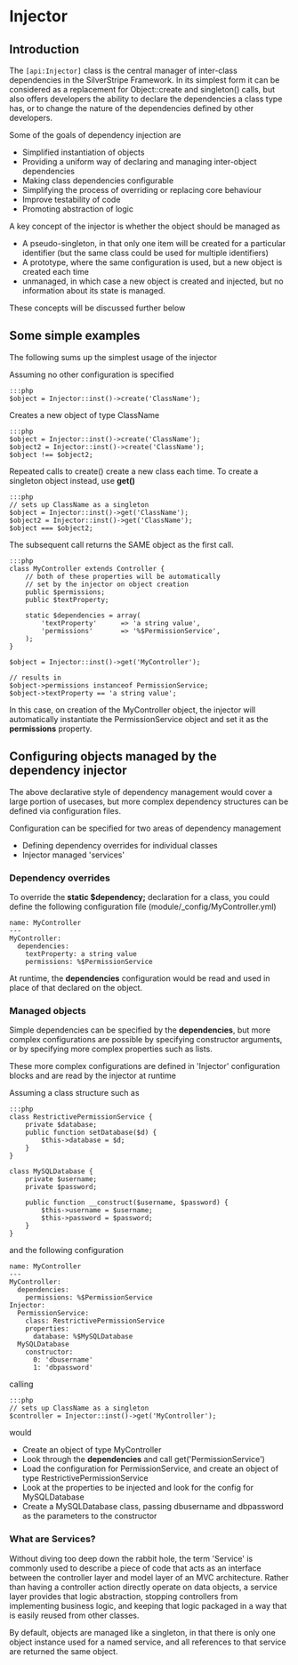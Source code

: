 # Injector

## Introduction

The `[api:Injector]` class is the central manager of inter-class dependencies
in the SilverStripe Framework. In its simplest form it can be considered as
a replacement for Object::create and singleton() calls, but also offers 
developers the ability to declare the dependencies a class type has, or
to change the nature of the dependencies defined by other developers. 

Some of the goals of dependency injection are

* Simplified instantiation of objects
* Providing a uniform way of declaring and managing inter-object dependencies
* Making class dependencies configurable
* Simplifying the process of overriding or replacing core behaviour
* Improve testability of code
* Promoting abstraction of logic

A key concept of the injector is whether the object should be managed as

* A pseudo-singleton, in that only one item will be created for a particular
  identifier (but the same class could be used for multiple identifiers)
* A prototype, where the same configuration is used, but a new object is
  created each time
* unmanaged, in which case a new object is created and injected, but no 
  information about its state is managed.

These concepts will be discussed further below

## Some simple examples

The following sums up the simplest usage of the injector

Assuming no other configuration is specified

	:::php
	$object = Injector::inst()->create('ClassName');

Creates a new object of type ClassName

	:::php
	$object = Injector::inst()->create('ClassName');
	$object2 = Injector::inst()->create('ClassName');
	$object !== $object2;

Repeated calls to create() create a new class each time. To create a singleton
object instead, use **get()**

	:::php
	// sets up ClassName as a singleton
	$object = Injector::inst()->get('ClassName');
	$object2 = Injector::inst()->get('ClassName');
	$object === $object2;

The subsequent call returns the SAME object as the first call.

	:::php 
	class MyController extends Controller {
		// both of these properties will be automatically
		// set by the injector on object creation
		public $permissions;
		public $textProperty;

		static $dependencies = array(
			'textProperty'		=> 'a string value',
			'permissions'		=> '%$PermissionService',
		);
	}

	$object = Injector::inst()->get('MyController');
	
	// results in 
	$object->permissions instanceof PermissionService;
	$object->textProperty == 'a string value';

In this case, on creation of the MyController object, the injector will 
automatically instantiate the PermissionService object and set it as
the **permissions** property. 


## Configuring objects managed by the dependency injector

The above declarative style of dependency management would cover a large
portion of usecases, but more complex dependency structures can be defined
via configuration files. 

Configuration can be specified for two areas of dependency management

* Defining dependency overrides for individual classes
* Injector managed 'services' 

### Dependency overrides

To override the **static $dependency;** declaration for a class, you could 
define the following configuration file (module/_config/MyController.yml)

	name: MyController
	---
	MyController:
	  dependencies:
		textProperty: a string value
		permissions: %$PermissionService

At runtime, the **dependencies** configuration would be read and used in 
place of that declared on the object.

### Managed objects

Simple dependencies can be specified by the **dependencies**, but more complex
configurations are possible by specifying constructor arguments, or by 
specifying more complex properties such as lists.

These more complex configurations are defined in 'Injector' configuration 
blocks and are read by the injector at runtime

Assuming a class structure such as

	:::php
	class RestrictivePermissionService {
		private $database;
		public function setDatabase($d) {	
			$this->database = $d;
		}
	}

	class MySQLDatabase {
		private $username;
		private $password;

		public function __construct($username, $password) {
			$this->username = $username;
			$this->password = $password;
		}
	}

and the following configuration

	name: MyController
	---
	MyController:
	  dependencies:
		permissions: %$PermissionService
    Injector:
      PermissionService:
        class: RestrictivePermissionService
        properties:
          database: %$MySQLDatabase
      MySQLDatabase
        constructor:
          0: 'dbusername'
          1: 'dbpassword'

calling 

	:::php
	// sets up ClassName as a singleton
	$controller = Injector::inst()->get('MyController');

would 

* Create an object of type MyController
* Look through the **dependencies** and call get('PermissionService')
* Load the configuration for PermissionService, and create an object of 
  type RestrictivePermissionService
* Look at the properties to be injected and look for the config for 
  MySQLDatabase
* Create a MySQLDatabase class, passing dbusername and dbpassword as the 
  parameters to the constructor


### What are Services?

Without diving too deep down the rabbit hole, the term 'Service' is commonly
used to describe a piece of code that acts as an interface between the 
controller layer and model layer of an MVC architecture. Rather than having
a controller action directly operate on data objects, a service layer provides
that logic abstraction, stopping controllers from implementing business logic, 
and keeping that logic packaged in a way that is easily reused from other
classes. 

By default, objects are managed like a singleton, in that there is only one
object instance used for a named service, and all references to that service
are returned the same object. 